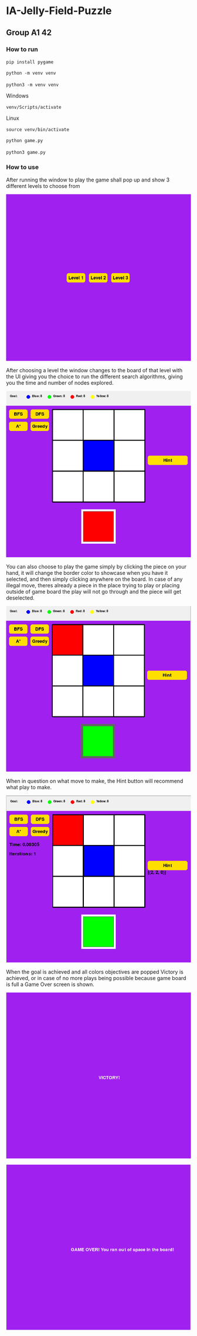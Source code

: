 # IA-Jelly-Field-Puzzle

## Group A1 42

### How to run


```
pip install pygame
```

```
python -m venv venv

python3 -m venv venv
```

Windows
```
venv/Scripts/activate
```

Linux
```
source venv/bin/activate
```

```
python game.py

python3 game.py
```

### How to use

After running the window to play the game shall pop up and show 3 different levels to choose from

![Initial Menu](images/InitialMenu.png)

After choosing a level the window changes to the board of that level with the UI giving you the choice to run the different search algorithms, giving you the time and number of nodes explored. 

![Level 1](images/Level1.png)

You can also choose to play the game simply by clicking the piece on your hand, it will change the border color to showcase when you have it selected, and then simply clicking anywhere on the board. In case of any illegal move, theres already a piece in the place trying to play or placing outside of game board the play will not go through and the piece will get deselected.

![Playing](images/PlayingPiece.png)

When in question on what move to make, the Hint button will recommend what play to make.

![Hint](images/Hint.png)

When the goal is achieved and all colors objectives are popped Victory is achieved, or in case of no more plays being possible because game board is full a Game Over screen is shown.

![Victory](images/Victory.png)

![GameOver](images/GameOver.png)


